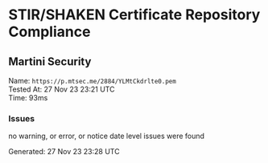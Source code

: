 # STIR/SHAKEN Certificate Repository Compliance

## Martini Security

Name: `https://p.mtsec.me/2884/YLMtCkdrlte0.pem`\
Tested At: 27 Nov 23 23:21 UTC\
Time: 93ms

### Issues

no warning, or error, or notice date level issues were found

Generated: 27 Nov 23 23:28 UTC